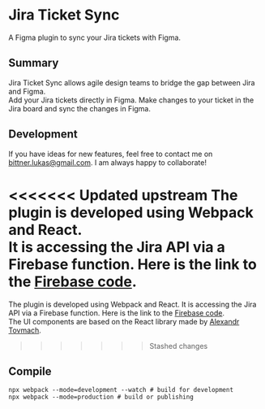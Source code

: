 # Jira Ticket Sync

 A Figma plugin to sync your Jira tickets with Figma.

## Summary

Jira Ticket Sync allows agile design teams to bridge the gap between Jira and Figma.  
Add your Jira tickets directly in Figma. Make changes to your ticket in the Jira board and sync the changes in Figma.

## Development

If you have ideas for new features, feel free to contact me on bittner.lukas@gmail.com. I am always happy to collaborate!

<<<<<<< Updated upstream
The plugin is developed using Webpack and React.  
It is accessing the Jira API via a Firebase function. Here is the link to the [Firebase code](https://github.com/lukasbittner/firebase-function-figma).
=======
The plugin is developed using Webpack and React. 
It is accessing the Jira API via a Firebase function. Here is the link to the [Firebase code](https://github.com/lukasbittner/firebase-function-figma).  
The UI components are based on the React library made by [Alexandr Tovmach](https://github.com/alexandrtovmach/react-figma-plugin-ds).
>>>>>>> Stashed changes

## Compile

```
npx webpack --mode=development --watch # build for development
npx webpack --mode=production # build or publishing
```

